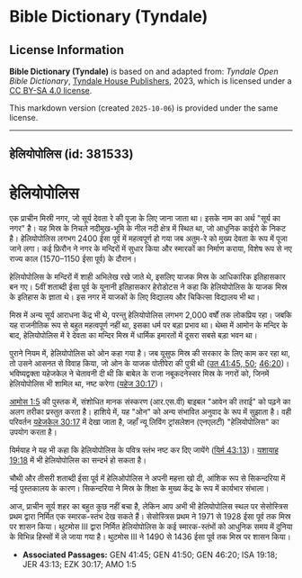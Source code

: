 # Bible Dictionary (Tyndale)

## License Information

**Bible Dictionary (Tyndale)** is based on and adapted from: _Tyndale Open Bible Dictionary_, [Tyndale House Publishers](https://tyndaleopenresources.com/), 2023, which is licensed under a [CC BY-SA 4.0 license](https://creativecommons.org/licenses/by-sa/4.0/legalcode.en).

This markdown version (created `2025-10-06`) is provided under the same license.



--------------------------------

## हेलियोपोलिस (id: 381533)

हेलियोपोलिस
===========

एक प्राचीन मिस्री नगर, जो सूर्य देवता रे की पूजा के लिए जाना जाता था। इसके नाम का अर्थ "सूर्य का नगर" है। यह मिस्र के निचले नदीमुख\-भूमि के नील नदी क्षेत्र में स्थित था, जो आधुनिक काईरो के निकट है। हेलियोपोलिस लगभग 2400 ईसा पूर्व में महत्वपूर्ण हो गया जब अतुम\-रे को मुख्य देवता के रूप में पूजा जाने लगा। कई फ़िरौन ने नगर के मन्दिरों में सुधार किया और स्मारकों का निर्माण कराया, विशेष रूप से नए राज्य काल (1570–1150 ईसा पूर्व) के दौरान।

हेलियोपोलिस के मन्दिरों में शाही अभिलेख रखे जाते थे, इसलिए याजक मिस्र के आधिकारिक इतिहासकार बन गए। 5वीं शताब्दी ईसा पूर्व के यूनानी इतिहासकार हेरोडोटस ने कहा कि हेलियोपोलिस के याजक मिस्र के इतिहास के ज्ञाता थे। इस नगर में याजकों के लिए विद्यालय और चिकित्सा विद्यालय भी था।

मिस्र में अन्य सूर्य आराधना केंद्र भी थे, परन्तु हेलियोपोलिस लगभग 2,000 वर्षों तक लोकप्रिय रहा। जबकि यह राजनीतिक रूप से बहुत महत्वपूर्ण नहीं था, इसका धर्म पर बड़ा प्रभाव था। थेब्स में आमोन के मन्दिर के बाद, हेलियोपोलिस में रे देवता का मन्दिर मिस्र में धार्मिक इमारतों में दूसरा सबसे बड़ा भवन था।

पुराने नियम में, हेलियोपोलिस को ओन कहा गया है। जब यूसुफ मिस्र की सरकार के लिए काम कर रहा था, तो उसने आसनत से विवाह किया, जो ओन के याजक पोतीपेरा की पुत्री थी ([उत 41:45, 50](https://ref.ly/Gen41:45,Gen41:50); [46:20](https://ref.ly/Gen46:20))। भविष्यद्वक्ता यहेजकेल ने चेतावनी दी थी कि बाबेल के राजा नबूकदनेस्सर मिस्र के नगरों को, जिनमें हेलियोपोलिस भी शामिल था, नष्ट करेगा ([यहेज 30:17](https://ref.ly/Ezek30:17))।

[आमोस 1:5](https://ref.ly/Amos1:5) की पुस्तक में, संशोधित मानक संस्करण (आर.एस.वी) बाइबल "आवेन की तराई" को पढ़ने का अलग तरीका प्रस्तुत करता है। हाशिये में, यह "ओन" को अन्य संभावित अनुवाद के रूप में सुझाता है। वही परिवर्तन [यहेजकेल 30:17](https://ref.ly/Ezek30:17) में देखा जाता है, जहाँ न्यू लिविंग ट्रांसलेशन (एनएलटी) "हेलियोपोलिस" का उपयोग करता है।

यिर्मयाह ने यह भी कहा कि हेलियोपोलिस के पवित्र स्तंभ नष्ट कर दिए जायेंगे ([यिर्म 43:13](https://ref.ly/Jer43:13))। [यशायाह 19:18](https://ref.ly/Isa19:18) में भी हेलियोपोलिस का सन्दर्भ हो सकता है।

चौथी और तीसरी शताब्दी ईसा पूर्व में हेलिओपोलिस ने अपनी महत्ता खो दी, आंशिक रूप से सिकन्दरिया में नई पुस्तकालय के कारण। सिकन्दरिया ने मिस्र के शिक्षा के मुख्य केंद्र के रूप में कार्यभार संभाला।

आज, प्राचीन सूर्य शहर का बहुत कुछ नहीं बचा है, लेकिन आप अभी भी हेलियोपोलिस स्थल पर सेसोस्त्रिस प्रथम द्वारा निर्मित एक स्मारक\-स्तंभ देख सकते हैं। सेसोस्त्रिस प्रथम ने 1971 से 1928 ईसा पूर्व तक मिस्र पर शासन किया। थुटमोस III द्वारा निर्मित हेलियोपोलिस के कई स्मारक\-स्तंभों को आधुनिक समय में दुनिया के विभिन्न हिस्सों में ले जाया गया है। थुटमोस III ने 1490 से 1436 ईसा पूर्व तक मिस्र पर शासन किया।

* **Associated Passages:** GEN 41:45; GEN 41:50; GEN 46:20; ISA 19:18; JER 43:13; EZK 30:17; AMO 1:5

